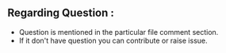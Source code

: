## Regarding Question :
* Question is mentioned in the particular file comment section.
* If it don't have question you can contribute or raise issue.
